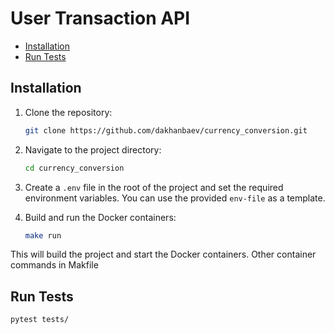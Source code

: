 # User Transaction API


- [Installation](#installation)
- [Run Tests](#run-tests)

## Installation

1. Clone the repository:

    ```bash
    git clone https://github.com/dakhanbaev/currency_conversion.git
    ```

2. Navigate to the project directory:

    ```bash
    cd currency_conversion
    ```

3. Create a `.env` file in the root of the project and set the required environment variables. You can use the provided `env-file` as a template.



4. Build and run the Docker containers:

    ```bash
    make run
    ```

This will build the project and start the Docker containers. Other container commands in Makfile


## Run Tests

   ```
   pytest tests/
   ```
